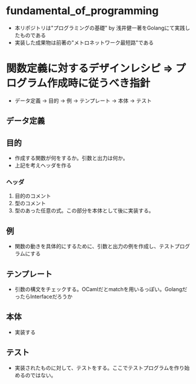 # fundamental_of_programming

* 本リポジトリは"プログラミングの基礎" by 浅井健一著をGolangにて実践したものである
* 実装した成果物は前著の"メトロネットワーク最短路"である

# 関数定義に対するデザインレシピ => プログラム作成時に従うべき指針
* データ定義 -> 目的 -> 例 -> テンプレート -> 本体 -> テスト

## データ定義

## 目的
* 作成する関数が何をするか。引数と出力は何か。
* 上記を考えヘッダを作る

### ヘッダ
1. 目的のコメント
2. 型のコメント
3. 型のあった任意の式。この部分を本体として後に実装する。

## 例
* 関数の動きを具体的にするために、引数と出力の例を作成し、テストプログラムにする

## テンプレート                                          
* 引数の構文をチェックする。OCamlだとmatchを用いるっぽい。GolangだったらInterfaceだろうか

## 本体
* 実装する

## テスト
* 実装されたものに対して、テストをする。ここでテストプログラムを作り始めるのではない。
